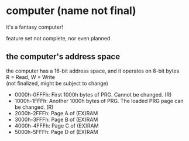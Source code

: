 # computer (name not final)
it's a fantasy computer!

feature set not complete, nor even planned

## the computer's address space
the computer has a 16-bit address space, and it operates on 8-bit bytes  
R = Read, W = Write  
(not finalized, might be subject to change)

- 0000h-0FFFh: First 1000h bytes of PRG. Cannot be changed. (R)
- 1000h-1FFFh: Another 1000h bytes of PRG. The loaded PRG page can be changed. (R)
- 2000h-2FFFh: Page A of (EX)RAM
- 3000h-3FFFh: Page B of (EX)RAM
- 4000h-4FFFh: Page C of (EX)RAM
- 5000h-5FFFh: Page D of (EX)RAM
